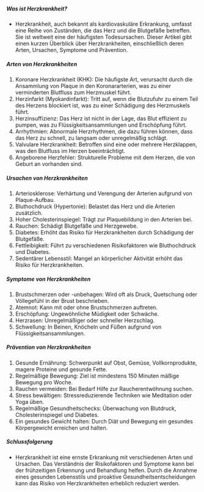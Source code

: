 ##### Was ist Herzkrankheit?
* Herzkrankheit, auch bekannt als kardiovaskuläre Erkrankung, umfasst eine Reihe von Zuständen, die das Herz und die Blutgefäße betreffen. Sie ist weltweit eine der häufigsten Todesursachen. Dieser Artikel gibt einen kurzen Überblick über Herzkrankheiten, einschließlich deren Arten, Ursachen, Symptome und Prävention.

##### Arten von Herzkrankheiten
1. Koronare Herzkrankheit (KHK): Die häufigste Art, verursacht durch die Ansammlung von Plaque in den Koronararterien, was zu einer verminderten Blutfluss zum Herzmuskel führt.
2. Herzinfarkt (Myokardinfarkt): Tritt auf, wenn die Blutzufuhr zu einem Teil des Herzens blockiert ist, was zu einer Schädigung des Herzmuskels führt.
3. Herzinsuffizienz: Das Herz ist nicht in der Lage, das Blut effizient zu pumpen, was zu Flüssigkeitsansammlungen und Erschöpfung führt.
4. Arrhythmien: Abnormale Herzrhythmen, die dazu führen können, dass das Herz zu schnell, zu langsam oder unregelmäßig schlägt.
5. Valvulare Herzkrankheit: Betroffen sind eine oder mehrere Herzklappen, was den Blutfluss im Herzen beeinträchtigt.
6. Angeborene Herzfehler: Strukturelle Probleme mit dem Herzen, die von Geburt an vorhanden sind.

##### Ursachen von Herzkrankheiten
1. Arteriosklerose: Verhärtung und Verengung der Arterien aufgrund von Plaque-Aufbau.
2. Bluthochdruck (Hypertonie): Belastet das Herz und die Arterien zusätzlich.
3. Hoher Cholesterinspiegel: Trägt zur Plaquebildung in den Arterien bei.
4. Rauchen: Schädigt Blutgefäße und Herzgewebe.
5. Diabetes: Erhöht das Risiko für Herzkrankheiten durch Schädigung der Blutgefäße.
6. Fettleibigkeit: Führt zu verschiedenen Risikofaktoren wie Bluthochdruck und Diabetes.
7. Sedentärer Lebensstil: Mangel an körperlicher Aktivität erhöht das Risiko für Herzkrankheiten.

##### Symptome von Herzkrankheiten
1. Brustschmerzen oder -unbehagen: Wird oft als Druck, Quetschung oder Völlegefühl in der Brust beschrieben.
2. Atemnot: Kann mit oder ohne Brustschmerzen auftreten.
3. Erschöpfung: Ungewöhnliche Müdigkeit oder Schwäche.
4. Herzrasen: Unregelmäßiger oder schneller Herzschlag.
5. Schwellung: In Beinen, Knöcheln und Füßen aufgrund von Flüssigkeitsansammlungen.

##### Prävention von Herzkrankheiten
1. Gesunde Ernährung: Schwerpunkt auf Obst, Gemüse, Vollkornprodukte, magere Proteine und gesunde Fette.
2. Regelmäßige Bewegung: Ziel ist mindestens 150 Minuten mäßige Bewegung pro Woche.
3. Rauchen vermeiden: Bei Bedarf Hilfe zur Raucherentwöhnung suchen.
4. Stress bewältigen: Stressreduzierende Techniken wie Meditation oder Yoga üben.
5. Regelmäßige Gesundheitschecks: Überwachung von Blutdruck, Cholesterinspiegel und Diabetes.
6. Ein gesundes Gewicht halten: Durch Diät und Bewegung ein gesundes Körpergewicht erreichen und halten.

##### Schlussfolgerung
* Herzkrankheit ist eine ernste Erkrankung mit verschiedenen Arten und Ursachen. Das Verständnis der Risikofaktoren und Symptome kann bei der frühzeitigen Erkennung und Behandlung helfen. Durch die Annahme eines gesunden Lebensstils und proaktive Gesundheitsentscheidungen kann das Risiko von Herzkrankheiten erheblich reduziert werden.